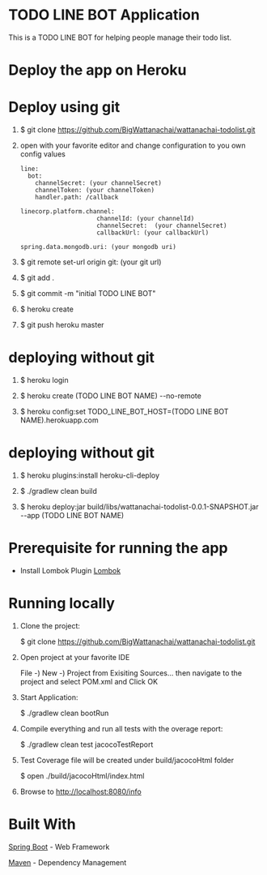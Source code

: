 # TODO LINE BOT Application

This is a TODO LINE BOT for helping people manage their todo list.

# Deploy the app on Heroku

# Deploy using git
1. $ git clone https://github.com/BigWattanachai/wattanachai-todolist.git

2. open with your favorite editor and change configuration to you own config values
      
       line:
         bot:
           channelSecret: (your channelSecret)
           channelToken: (your channelToken)
           handler.path: /callback
       
       linecorp.platform.channel:
                            channelId: (your channelId)
                            channelSecret:  (your channelSecret)
                            callbackUrl: (your callbackUrl)
       
       spring.data.mongodb.uri: (your mongodb uri)
       
   
3. $ git remote set-url origin git: (your git url)

4. $ git add .

5. $ git commit -m "initial TODO LINE BOT"

6. $ heroku create

7. $ git push heroku master

# deploying without git

1. $ heroku login

2. $ heroku create (TODO LINE BOT NAME) --no-remote

4. $ heroku config:set TODO_LINE_BOT_HOST=(TODO LINE BOT NAME).herokuapp.com


# deploying without git

1. $ heroku plugins:install heroku-cli-deploy

2. $ ./gradlew clean build

3. $ heroku deploy:jar build/libs/wattanachai-todolist-0.0.1-SNAPSHOT.jar --app (TODO LINE BOT NAME)


# Prerequisite for running the app
 - Install Lombok Plugin  [Lombok](https://projectlombok.org/download.html) 
 
 

# Running locally 
1. Clone the project:
   
   $ git clone https://github.com/BigWattanachai/wattanachai-todolist.git

2. Open project at your favorite IDE
   
   File -) New -) Project from Exisiting Sources... then navigate to the project and select POM.xml and Click OK

4. Start Application:
  
   $ ./gradlew clean bootRun
  
5. Compile everything and run all tests with the overage report:
   
   $ ./gradlew clean test jacocoTestReport 
   
6. Test Coverage file will be created under build/jacocoHtml folder
  
   $  open ./build/jacocoHtml/index.html 

7. Browse to [http://localhost:8080/info](http://localhost:8080/info) 

# Built With
[Spring Boot](http://projects.spring.io/spring-boot/) - Web Framework

[Maven](https://maven.apache.org/) - Dependency Management